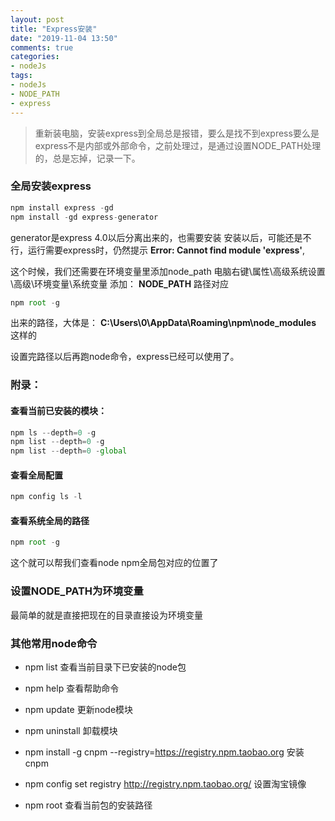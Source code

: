 ```yaml
---
layout: post
title: "Express安装"
date: "2019-11-04 13:50"
comments: true
categories:
- nodeJs
tags:
- nodeJs
- NODE_PATH
- express
---
```


> 重新装电脑，安装express到全局总是报错，要么是找不到express要么是express不是内部或外部命令，之前处理过，是通过设置NODE_PATH处理的，总是忘掉，记录一下。

### 全局安装express
```javascript
npm install express -gd
npm install -gd express-generator
```
generator是express 4.0以后分离出来的，也需要安装
安装以后，可能还是不行，运行需要express时，仍然提示 **Error: Cannot find module 'express'**,

这个时候，我们还需要在环境变量里添加node_path
电脑右键\属性\高级系统设置\高级\环境变量\系统变量
添加： **NODE_PATH**
路径对应
```javascript
npm root -g
```
出来的路径，大体是： **C:\Users\0\AppData\Roaming\npm\node_modules** 这样的

设置完路径以后再跑node命令，express已经可以使用了。

### 附录：

#### 查看当前已安装的模块：
```javascript
npm ls --depth=0 -g
npm list --depth=0 -g
npm list --depth=0 -global
```

#### 查看全局配置
```javascript
npm config ls -l
```

#### 查看系统全局的路径
```javascript
npm root -g
```
这个就可以帮我们查看node npm全局包对应的位置了



### 设置NODE_PATH为环境变量
最简单的就是直接把现在的目录直接设为环境变量

### 其他常用node命令

- npm list  查看当前目录下已安装的node包

- npm help  查看帮助命令

- npm update    更新node模块

- npm uninstall    卸载模块

- npm install -g cnpm --registry=https://registry.npm.taobao.org    安装cnpm

- npm config set registry http://registry.npm.taobao.org/   设置淘宝镜像

- npm root  查看当前包的安装路径


